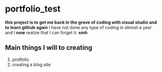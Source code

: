 ﻿ # portfolio_test
**this project is to get me back in the grove of coding with visual studio and to learn github again**
I have not done any type of coding in almost a year and I **now** realize that I can forget it. **smh**

## Main things I will to creating 
1. protfolio 
2. creating a blog site
